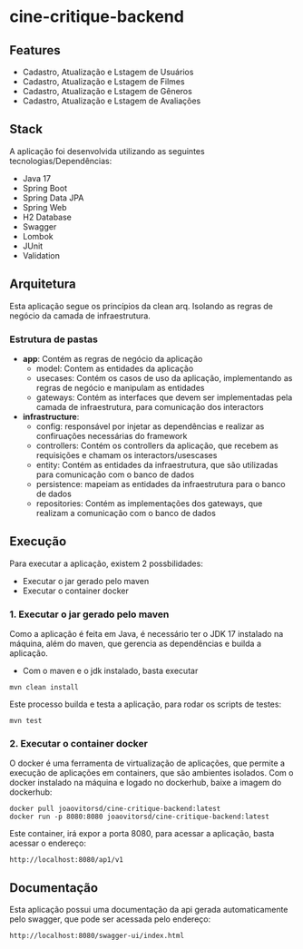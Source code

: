 # cine-critique-backend

## Features

- Cadastro, Atualização e Lstagem de Usuários
- Cadastro, Atualização e Lstagem de Filmes
- Cadastro, Atualização e Lstagem de Gêneros
- Cadastro, Atualização e Lstagem de Avaliações

## Stack
A aplicação foi desenvolvida utilizando as seguintes tecnologias/Dependências:
- Java 17
- Spring Boot
- Spring Data JPA
- Spring Web
- H2 Database
- Swagger
- Lombok
- JUnit
- Validation

## Arquitetura

Esta aplicação segue os princípios da clean arq. Isolando
as regras de negócio da camada de infraestrutura.

### Estrutura de pastas

- **app**: Contém as regras de negócio da aplicação
  - model: Contem as entidades da aplicação
  - usecases: Contém os casos de uso da aplicação, implementando as regras de negócio e manipulam as entidades
  - gateways: Contém as interfaces que devem ser implementadas pela camada de infraestrutura, para comunicação dos interactors
- **infrastructure**:
  - config: responsável por injetar as dependências e realizar as confiruações necessárias do framework
  - controllers: Contém os controllers da aplicação, que recebem as requisições e chamam os interactors/usescases
  - entity: Contém as entidades da infraestrutura, que são utilizadas para comunicação com o banco de dados
  - persistence: mapeiam as entidades da infraestrutura para o banco de dados
  - repositories: Contém as implementações dos gateways, que realizam a comunicação com o banco de dados

## Execução
Para executar a aplicação, existem 2 possbilidades:
- Executar o jar gerado pelo maven
- Executar o container docker
### 1. Executar o jar gerado pelo maven

Como a aplicação é feita em Java, é necessário ter o JDK 17 instalado na máquina,
além do maven, que gerencia as dependências e builda a aplicação.

- Com o maven e o jdk instalado, basta executar

```shell
mvn clean install
```

Este processo builda e testa a aplicação, para rodar os scripts de testes:

```shell
mvn test
```

### 2. Executar o container docker

O docker é uma ferramenta de virtualização de aplicações, que permite a execução de aplicações em containers, que são ambientes isolados.
Com o docker instalado na máquina e logado no dockerhub, baixe a imagem do dockerhub:

```shell
docker pull joaovitorsd/cine-critique-backend:latest
docker run -p 8080:8080 joaovitorsd/cine-critique-backend:latest
```
Este container, irá expor a porta 8080, para acessar a aplicação, basta acessar o endereço:

```shell
http://localhost:8080/ap1/v1
```


## Documentação

Esta aplicação possui uma documentação da api gerada automaticamente pelo swagger, que pode ser acessada pelo endereço:

```shell
http://localhost:8080/swagger-ui/index.html
```